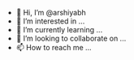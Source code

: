 - 👋 Hi, I’m @arshiyabh
- 👀 I’m interested in ...
- 🌱 I’m currently learning ...
- 💞️ I’m looking to collaborate on ...
- 📫 How to reach me ...
  

<!---
arshiyabh/arshiyabh is a ✨ special ✨ repository because its `README.md` (this file) appears on your GitHub profile.
You can click the Preview link to take a look at your changes.
--->
